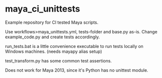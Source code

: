 # maya_ci_unittests
Example repository for CI tested Maya scripts.


Use workflows>maya_unittests.yml, tests-folder and base.py as-is. Change example_code.py and create tests accordingly.

run_tests.bat is a little convenience executable to run tests locally on Windows machines.
(needs mayapy alias setup)

test_transform.py has some common test assertions.

Does not work for Maya 2013, since it's Python has no unittest module.
